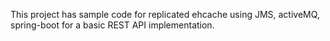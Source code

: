 This project has sample code for replicated ehcache using JMS, activeMQ, spring-boot for a basic REST API implementation.

